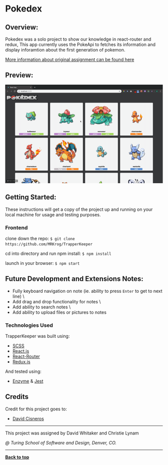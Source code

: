 # Pokedex

## Overview:

Pokedex was a solo project to show our knowledge in react-router and redux, This app currently uses the PokeApi to fetches its information and display inforamtion about the first generation of pokemon.

[More information about original assignment can be found here](http://frontend.turing.io/projects/binary-challenge.html)

## Preview:

<img src="src/images/pokedex.gif" alt="Pokedex photo">

## Getting Started:

These instructions will get a copy of the project up and running on your local machine for usage and testing purposes.

### Frontend
clone down the repo: ```$ git clone https://github.com/MRKrog/TrapperKeeper```

cd into directory and run npm install: ```$ npm install```

launch in your browser: ```$ npm start ```

## Future Development and Extensions Notes:

- Fully keyboard navigation on note (ie. ability to press `Enter` to get to next line) \
- Add drag and drop functionality for notes \
- Add ability to search notes \
- Add ability to upload files or pictures to notes

### Technologies Used
TrapperKeeper was built using: 
- [SCSS](https://sass-lang.com/)
- [React.js](https://reactjs.org/)
- [React-Router](https://reacttraining.com/react-router/)
- [Redux.js](https://redux.js.org/)

And tested using:
- [Enzyme](https://airbnb.io/enzyme/) & [Jest](https://airbnb.io/enzyme/docs/guides/jest.html)

## Credits
Credit for this project goes to: 
- [David Cisneros](https://github.com/DevelopingDavid)

---
This project was assigned by David Whitaker and Christie Lynam 

*@ Turing School of Software and Design, Denver, CO.*

---
**[Back to top](https://github.com/DevelopingDavid/pokedex/edit/master/README.md)**
